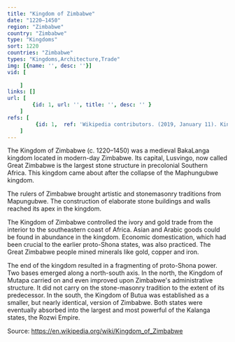 ```yaml
---
title: "Kingdom of Zimbabwe"
date: "1220–1450"
region: "Zimbabwe"
country: "Zimbabwe" 
type: "Kingdoms"
sort: 1220
countries: "Zimbabwe"
types: "Kingdoms,Architecture,Trade"
img: [{name: '', desc: ''}]
vid: [
        
    ]
links: []
url: [
        {id: 1, url: '', title: '', desc: '' }
    ]
refs: [
         {id: 1,  ref: 'Wikipedia contributors. (2019, January 11). Kingdom of Zimbabwe. In Wikipedia, The Free Encyclopedia. Retrieved 20:50, February 3, 2019, from ', url: 'https://en.wikipedia.org/w/index.php?title=Kingdom_of_Zimbabwe&oldid=877812640'}
    ]
---
```

 The Kingdom of Zimbabwe (c. 1220–1450) was a medieval BakaLanga kingdom located in modern-day Zimbabwe. Its capital, Lusvingo, now called Great Zimbabwe is the largest stone structure in precolonial Southern Africa. This kingdom came about after the collapse of the Maphungubwe kingdom. 
 
 The rulers of Zimbabwe brought artistic and stonemasonry traditions from Mapungubwe. The construction of elaborate stone buildings and walls reached its apex in the kingdom.
 
 The Kingdom of Zimbabwe controlled the ivory and gold trade from the interior to the southeastern coast of Africa. Asian and Arabic goods could be found in abundance in the kingdom. Economic domestication, which had been crucial to the earlier proto-Shona states, was also practiced. The Great Zimbabwe people mined minerals like gold, copper and iron. 
 
 The end of the kingdom resulted in a fragmenting of proto-Shona power. Two bases emerged along a north-south axis. In the north, the Kingdom of Mutapa carried on and even improved upon Zimbabwe's administrative structure. It did not carry on the stone-masonry tradition to the extent of its predecessor. In the south, the Kingdom of Butua was established as a smaller, but nearly identical, version of Zimbabwe. Both states were eventually absorbed into the largest and most powerful of the Kalanga states, the Rozwi Empire.
 
 Source:
 https://en.wikipedia.org/wiki/Kingdom_of_Zimbabwe
